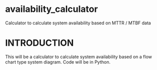 # availability_calculator
Calculator to calculate system availability based on MTTR / MTBF data 

# INTRODUCTION

This will be a calculator to calculate system availability based on a flow chart type system diagram. Code will be in Python.
